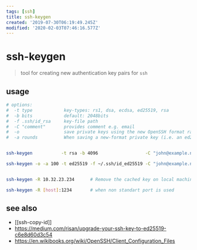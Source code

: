 ```yaml
---
tags: [ssh]
title: ssh-keygen
created: '2019-07-30T06:19:49.245Z'
modified: '2020-02-03T07:46:16.577Z'
---
```


# ssh-keygen

> tool for creating new authentication key pairs for `ssh`

## usage

```sh
# options:
#  -t type            key-types: rs1, dsa, ecdsa, ed25519, rsa
#  -b bits            default: 2048bits
#  -f .ssh/id_rsa     key-file path
#  -C "comment"       provides comment e.g. email
#  -o                 save private keys using the new OpenSSH format rather than the more compatible PEM format
#  -a rounds          When saving a new-format private key (i.e. an ed25519 key or when the -o flag is set)


ssh-keygen           -t rsa -b 4096                  -C "john@example.net"    # generate ssh-key 4096-bit rsa

ssh-keygen -o -a 100 -t ed25519 -f ~/.ssh/id_ed25519 -C "john@example.net"    # ed25519


ssh-keygen -R 10.32.23.234      # Remove the cached key on local machine

ssh-keygen -R [host]:1234       # when non standart port is used
```

## see also
- [[ssh-copy-id]]
- https://medium.com/risan/upgrade-your-ssh-key-to-ed25519-c6e8d60d3c54
- https://en.wikibooks.org/wiki/OpenSSH/Client_Configuration_Files
